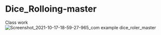 # Dice_Rolloing-master
Class work
![Screenshot_2021-10-17-18-59-27-965_com example dice_roler_master](https://user-images.githubusercontent.com/92102583/137631389-dc7f8359-0ac8-4a6e-b947-99e5f194c966.jpg)

